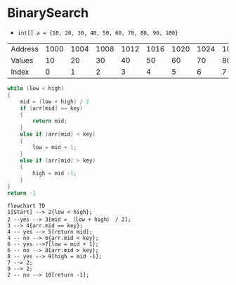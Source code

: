 # BinarySearch
* `int[] a = {10, 20, 30, 40, 50, 60, 70, 80, 90, 100}`

| | | | | | | | | | | |
|---|----|----|----|----|----|----|----|----|----|----|
|Address|1000|1004|1008|1012|1016|1020|1024|1028|1032|1036|
|Values|10|20|30|40|50|60|70|80|90|100|
|Index|0|1|2|3|4|5|6|7|8|9|

``` c#
while (low < high)
{
    mid = (low + high) / 2
    if (arr[mid] == key)
    {
        return mid;
    }
    else if (arr[mid] < key)
    {
        low = mid + 1;
    }
    else if (arr[mid] > key)
    {
        high = mid -1;
    }
}
return -1
```

``` mermaid
flowchart TD
1[Start] --> 2{low < high};
2 --yes --> 3[mid = （low + high） / 2];
3 --> 4{arr.mid == key};
4 -- yes --> 5[return mid];
4 -- no --> 6{arr.mid < key};
6 -- yes -->7[low = mid + 1];
6 -- no --> 8{arr.mid > key};
8 -- yes --> 9[high = mid -1];
7 --> 2;
9 --> 2;
2 -- no --> 10[return -1];
```